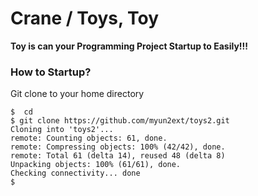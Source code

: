 Crane / Toys, Toy
=====
**Toy is can your Programming Project Startup to Easily!!!**


### How to Startup?

Git clone to your home directory

```
$  cd
$ git clone https://github.com/myun2ext/toys2.git
Cloning into 'toys2'...
remote: Counting objects: 61, done.
remote: Compressing objects: 100% (42/42), done.
remote: Total 61 (delta 14), reused 48 (delta 8)
Unpacking objects: 100% (61/61), done.
Checking connectivity... done
$
```
